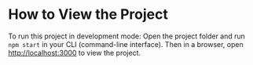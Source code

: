 # How to View the Project

To run this project in development mode: 
Open the project folder and run `npm start` in your CLI (command-line interface). 
Then in a browser, open [http://localhost:3000](http://localhost:3000) to view the project.